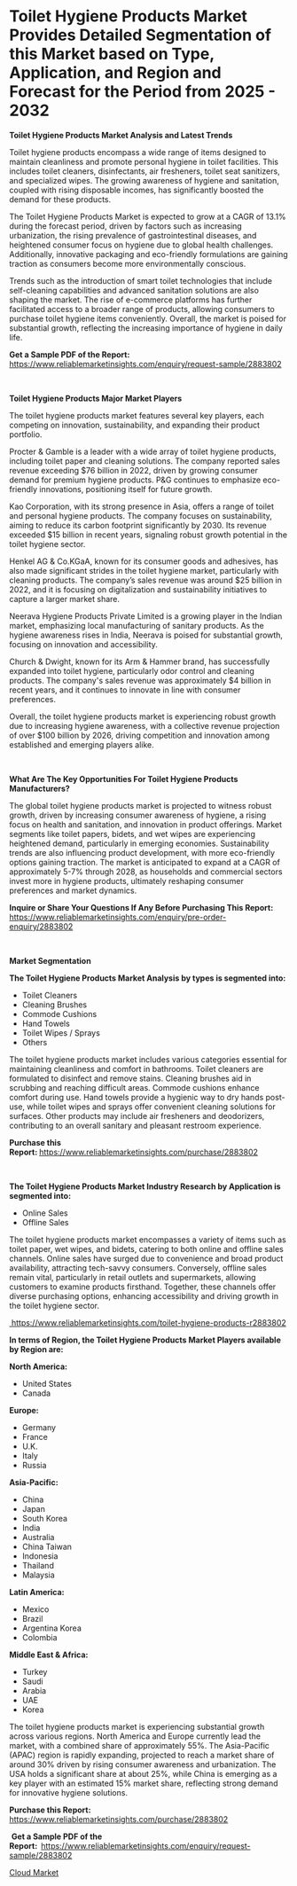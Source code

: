 <p><h1>Toilet Hygiene Products Market Provides Detailed Segmentation of this Market based on Type, Application, and Region and Forecast for the Period from 2025 - 2032</h1></p><p><strong>Toilet Hygiene Products Market Analysis and Latest Trends</strong></p>
<p><p>Toilet hygiene products encompass a wide range of items designed to maintain cleanliness and promote personal hygiene in toilet facilities. This includes toilet cleaners, disinfectants, air fresheners, toilet seat sanitizers, and specialized wipes. The growing awareness of hygiene and sanitation, coupled with rising disposable incomes, has significantly boosted the demand for these products. </p><p>The Toilet Hygiene Products Market is expected to grow at a CAGR of 13.1% during the forecast period, driven by factors such as increasing urbanization, the rising prevalence of gastrointestinal diseases, and heightened consumer focus on hygiene due to global health challenges. Additionally, innovative packaging and eco-friendly formulations are gaining traction as consumers become more environmentally conscious. </p><p>Trends such as the introduction of smart toilet technologies that include self-cleaning capabilities and advanced sanitation solutions are also shaping the market. The rise of e-commerce platforms has further facilitated access to a broader range of products, allowing consumers to purchase toilet hygiene items conveniently. Overall, the market is poised for substantial growth, reflecting the increasing importance of hygiene in daily life.</p></p>
<p><strong>Get a Sample PDF of the Report:&nbsp;</strong> <a href="https://www.reliablemarketinsights.com/enquiry/request-sample/2883802?utm_campaign=2535&utm_medium=2&utm_source=Github&utm_content=ia&utm_term=13032025&utm_id=toilet-hygiene-products">https://www.reliablemarketinsights.com/enquiry/request-sample/2883802</a></p>
<p>&nbsp;</p>
<p><strong>Toilet Hygiene Products Major Market Players</strong></p>
<p><p>The toilet hygiene products market features several key players, each competing on innovation, sustainability, and expanding their product portfolio. </p><p>Procter & Gamble is a leader with a wide array of toilet hygiene products, including toilet paper and cleaning solutions. The company reported sales revenue exceeding $76 billion in 2022, driven by growing consumer demand for premium hygiene products. P&G continues to emphasize eco-friendly innovations, positioning itself for future growth.</p><p>Kao Corporation, with its strong presence in Asia, offers a range of toilet and personal hygiene products. The company focuses on sustainability, aiming to reduce its carbon footprint significantly by 2030. Its revenue exceeded $15 billion in recent years, signaling robust growth potential in the toilet hygiene sector.</p><p>Henkel AG & Co.KGaA, known for its consumer goods and adhesives, has also made significant strides in the toilet hygiene market, particularly with cleaning products. The company’s sales revenue was around $25 billion in 2022, and it is focusing on digitalization and sustainability initiatives to capture a larger market share.</p><p>Neerava Hygiene Products Private Limited is a growing player in the Indian market, emphasizing local manufacturing of sanitary products. As the hygiene awareness rises in India, Neerava is poised for substantial growth, focusing on innovation and accessibility.</p><p>Church & Dwight, known for its Arm & Hammer brand, has successfully expanded into toilet hygiene, particularly odor control and cleaning products. The company's sales revenue was approximately $4 billion in recent years, and it continues to innovate in line with consumer preferences.</p><p>Overall, the toilet hygiene products market is experiencing robust growth due to increasing hygiene awareness, with a collective revenue projection of over $100 billion by 2026, driving competition and innovation among established and emerging players alike.</p></p>
<p>&nbsp;</p>
<p><strong>What Are The Key Opportunities For Toilet Hygiene Products Manufacturers?</strong></p>
<p><p>The global toilet hygiene products market is projected to witness robust growth, driven by increasing consumer awareness of hygiene, a rising focus on health and sanitation, and innovation in product offerings. Market segments like toilet papers, bidets, and wet wipes are experiencing heightened demand, particularly in emerging economies. Sustainability trends are also influencing product development, with more eco-friendly options gaining traction. The market is anticipated to expand at a CAGR of approximately 5-7% through 2028, as households and commercial sectors invest more in hygiene products, ultimately reshaping consumer preferences and market dynamics.</p></p>
<p><strong>Inquire or Share Your Questions If Any Before Purchasing This Report:</strong> <a href="https://www.reliablemarketinsights.com/enquiry/pre-order-enquiry/2883802?utm_campaign=2535&utm_medium=2&utm_source=Github&utm_content=ia&utm_term=13032025&utm_id=toilet-hygiene-products">https://www.reliablemarketinsights.com/enquiry/pre-order-enquiry/2883802</a></p>
<p>&nbsp;</p>
<p><strong>Market Segmentation</strong></p>
<p><strong>The Toilet Hygiene Products Market Analysis by types is segmented into:</strong></p>
<p><ul><li>Toilet Cleaners</li><li>Cleaning Brushes</li><li>Commode Cushions</li><li>Hand Towels</li><li>Toilet Wipes / Sprays</li><li>Others</li></ul></p>
<p><p>The toilet hygiene products market includes various categories essential for maintaining cleanliness and comfort in bathrooms. Toilet cleaners are formulated to disinfect and remove stains. Cleaning brushes aid in scrubbing and reaching difficult areas. Commode cushions enhance comfort during use. Hand towels provide a hygienic way to dry hands post-use, while toilet wipes and sprays offer convenient cleaning solutions for surfaces. Other products may include air fresheners and deodorizers, contributing to an overall sanitary and pleasant restroom experience.</p></p>
<p><strong>Purchase this Report:&nbsp;</strong><a href="https://www.reliablemarketinsights.com/purchase/2883802?utm_campaign=2535&utm_medium=2&utm_source=Github&utm_content=ia&utm_term=13032025&utm_id=toilet-hygiene-products">https://www.reliablemarketinsights.com/purchase/2883802</a></p>
<p>&nbsp;</p>
<p><strong>The Toilet Hygiene Products Market Industry Research by Application is segmented into:</strong></p>
<p><ul><li>Online Sales</li><li>Offline Sales</li></ul></p>
<p><p>The toilet hygiene products market encompasses a variety of items such as toilet paper, wet wipes, and bidets, catering to both online and offline sales channels. Online sales have surged due to convenience and broad product availability, attracting tech-savvy consumers. Conversely, offline sales remain vital, particularly in retail outlets and supermarkets, allowing customers to examine products firsthand. Together, these channels offer diverse purchasing options, enhancing accessibility and driving growth in the toilet hygiene sector.</p></p>
<p><a href="https://www.reliablemarketinsights.com/toilet-hygiene-products-r2883802?utm_campaign=2535&utm_medium=2&utm_source=Github&utm_content=ia&utm_term=13032025&utm_id=toilet-hygiene-products">&nbsp;https://www.reliablemarketinsights.com/toilet-hygiene-products-r2883802</a></p>
<p><strong>In terms of Region, the Toilet Hygiene Products Market Players available by Region are:</strong></p>
<p>
    <p> <strong> North America: </strong>
        <ul>
            <li>United States</li>
            <li>Canada</li>
        </ul>
        </p> 
    <p> <strong> Europe: </strong>
        <ul>
            <li>Germany</li>
            <li>France</li>
            <li>U.K.</li>
            <li>Italy</li>
            <li>Russia</li>
        </ul>
        </p> 
    <p> <strong> Asia-Pacific: </strong>
        <ul>
            <li>China</li>
            <li>Japan</li>
            <li>South Korea</li>
            <li>India</li>
            <li>Australia</li>
            <li>China Taiwan</li>
            <li>Indonesia</li>
            <li>Thailand</li>
            <li>Malaysia</li>
        </ul>
        </p> 
    <p> <strong> Latin America: </strong>
        <ul>
            <li>Mexico</li>
            <li>Brazil</li>
            <li>Argentina Korea</li>
            <li>Colombia</li>
        </ul>
        </p> 
    <p> <strong> Middle East & Africa: </strong>
        <ul>
            <li>Turkey</li>
            <li>Saudi</li>
            <li>Arabia</li>
            <li>UAE</li>
            <li>Korea</li>
        </ul>
    </p>
    </p>
<p><p>The toilet hygiene products market is experiencing substantial growth across various regions. North America and Europe currently lead the market, with a combined share of approximately 55%. The Asia-Pacific (APAC) region is rapidly expanding, projected to reach a market share of around 30% driven by rising consumer awareness and urbanization. The USA holds a significant share at about 25%, while China is emerging as a key player with an estimated 15% market share, reflecting strong demand for innovative hygiene solutions.</p></p>
<p><strong>Purchase this Report: </strong><a href="https://www.reliablemarketinsights.com/purchase/2883802?utm_campaign=2535&utm_medium=2&utm_source=Github&utm_content=ia&utm_term=13032025&utm_id=toilet-hygiene-products">https://www.reliablemarketinsights.com/purchase/2883802</a></p>
<p>&nbsp;<strong>Get a Sample PDF of the Report:&nbsp;&nbsp;</strong><a href="https://www.reliablemarketinsights.com/enquiry/request-sample/2883802?utm_campaign=2535&utm_medium=2&utm_source=Github&utm_content=ia&utm_term=13032025&utm_id=toilet-hygiene-products">https://www.reliablemarketinsights.com/enquiry/request-sample/2883802</a></p>
<p><strong></strong></p>
<p><p><a href="https://github.com/sherikacas30/Market-Research-Report-List-1/blob/main/cloud-market.md?utm_campaign=2535&utm_medium=2&utm_source=Github&utm_content=ia&utm_term=13032025&utm_id=toilet-hygiene-products">Cloud Market</a></p></p>